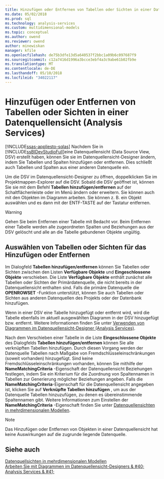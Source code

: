 ```yaml
---
title: Hinzufügen oder Entfernen von Tabellen oder Sichten in einer Datenquellensicht (Analysis Services) | Microsoft Docs
ms.date: 05/02/2018
ms.prod: sql
ms.technology: analysis-services
ms.custom: multidimensional-models
ms.topic: conceptual
ms.author: owend
ms.reviewer: owend
author: minewiskan
manager: kfile
ms.openlocfilehash: de75b3dfe13d5a640537f2bbc1a09b6c097687f9
ms.sourcegitcommit: c12a7416d1996a3bcce3ebf4a3c9abe61b02fb9e
ms.translationtype: MT
ms.contentlocale: de-DE
ms.lasthandoff: 05/10/2018
ms.locfileid: "34022117"
---
```

# <a name="adding-or-removing-tables-or-views-in-a-data-source-view-analysis-services"></a>Hinzufügen oder Entfernen von Tabellen oder Sichten in einer Datenquellensicht (Analysis Services)
[!INCLUDE[ssas-appliesto-sqlas](../../includes/ssas-appliesto-sqlas.md)]
  Nachdem Sie in [!INCLUDE[ssBIDevStudioFull](../../includes/ssbidevstudiofull-md.md)]eine Datenquellensicht (Data Source View, DSV) erstellt haben, können Sie sie im Datenquellensicht-Designer ändern, indem Sie Tabellen und Spalten hinzufügen oder entfernen. Dies schließt auch Tabellen und Spalten aus einer anderen Datenquelle ein.  
  
 Um die DSV im Datenquellensicht-Designer zu öffnen, doppelklicken Sie im Projektmappen-Explorer auf die DSV. Sobald die DSV geöffnet ist, können Sie sie mit dem Befehl **Tabellen hinzufügen/entfernen** auf der Schaltflächenleiste oder im Menü ändern oder erweitern. Sie können auch mit den Objekten im Diagramm arbeiten. Sie können z. B. ein Objekt auswählen und es dann mit der ENTF-TASTE auf der Tastatur entfernen.  
  
> [!WARNING]  
>  Gehen Sie beim Entfernen einer Tabelle mit Bedacht vor. Beim Entfernen einer Tabelle werden alle zugeordneten Spalten und Beziehungen aus der DSV gelöscht und alle an die Tabelle gebundenen Objekte ungültig.  
  
## <a name="selecting-tables-or-views-to-add-or-remove"></a>Auswählen von Tabellen oder Sichten für das Hinzufügen oder Entfernen  
 Im Dialogfeld **Tabellen hinzufügen/entfernen** können Sie Tabellen oder Sichten zwischen den Listen **Verfügbare Objekte** und **Eingeschlossene Objekte** verschieben. Die Liste **Verfügbare Objekte** enthält zunächst alle Tabellen oder Sichten der Primärdatenquelle, die nicht bereits in der Datenquellensicht enthalten sind. Falls die primäre Datenquelle die **OPENROWSET** -Funktion unterstützt, können Sie auch Tabellen oder Sichten aus anderen Datenquellen des Projekts oder der Datenbank hinzufügen.  
  
 Wenn in einer DSV eine Tabelle hinzugefügt oder entfernt wird, wird die Tabelle ebenfalls im aktuell ausgewählten Diagramm in der DSV hinzugefügt bzw. entfernt. Weitere Informationen finden Sie unter [Verwenden von Diagrammen im Datenquellensicht-Designer &#40;Analysis Services&#41;](../../analysis-services/multidimensional-models/work-with-diagrams-in-data-source-view-designer-analysis-services.md).  
  
 Nach dem Verschieben einer Tabelle in die Liste **Eingeschlossene Objekte** des Dialogfelds **Tabellen hinzufügen/entfernen** können Sie alle verknüpften Tabellen hinzufügen. Durch diesen Vorgang werden der Datenquelle Tabellen nach Maßgabe von Fremdschlüsseleinschränkungen (soweit vorhanden) hinzugefügt. Sind keine Fremdschlüsseleinschränkungen vorhanden, können Sie mithilfe der **NameMatchingCriteria** -Eigenschaft der Datenquellensicht Beziehungen festlegen, indem Sie ein Kriterium für die Zuordnung von Spaltennamen in Tabellen zur Generierung möglicher Beziehungen angeben. Falls die **NameMatchingCriteria**-Eigenschaft für die Datenquellensicht angegeben ist, klicken Sie auf **Verknüpfte Tabellen hinzufügen** , um aus der Datenquelle Tabellen hinzuzufügen, zu denen es übereinstimmende Spaltennamen gibt. Weitere Informationen zum Einstellen der **NameMatchingCriteria** -Eigenschaft finden Sie unter [Datenquellensichten in mehrdimensionalen Modellen](../../analysis-services/multidimensional-models/data-source-views-in-multidimensional-models.md).  
  
> [!NOTE]  
>  Das Hinzufügen oder Entfernen von Objekten in einer Datenquellensicht hat keine Auswirkungen auf die zugrunde liegende Datenquelle.  
  
## <a name="see-also"></a>Siehe auch  
 [Datenquellsichten in mehrdimensionalen Modellen](../../analysis-services/multidimensional-models/data-source-views-in-multidimensional-models.md)   
 [Arbeiten Sie mit Diagrammen im Datenquellensicht-Designers & #40; Analysis Services & #41;](../../analysis-services/multidimensional-models/work-with-diagrams-in-data-source-view-designer-analysis-services.md)  
  
  
